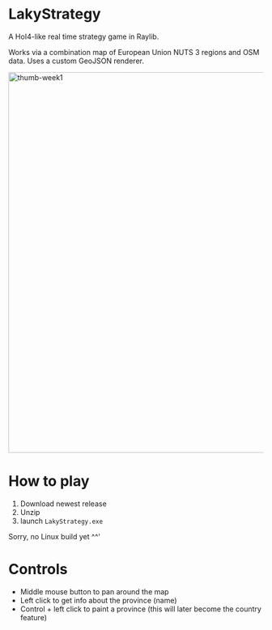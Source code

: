 # LakyStrategy

A HoI4-like real time strategy game in Raylib.

Works via a combination map of European Union NUTS 3 regions and OSM data.
Uses a custom GeoJSON renderer.

<img width="1282" height="752" alt="thumb-week1" src="https://github.com/user-attachments/assets/b7ec8518-48f2-44d4-b5a5-1ffa59388614" />


<br>

# How to play
1. Download newest release
2. Unzip
3. launch `LakyStrategy.exe`

Sorry, no Linux build yet ^^'


# Controls
- Middle mouse button to pan around the map
- Left click to get info about the province (name)
- Control + left click to paint a province (this will later become the country feature)
